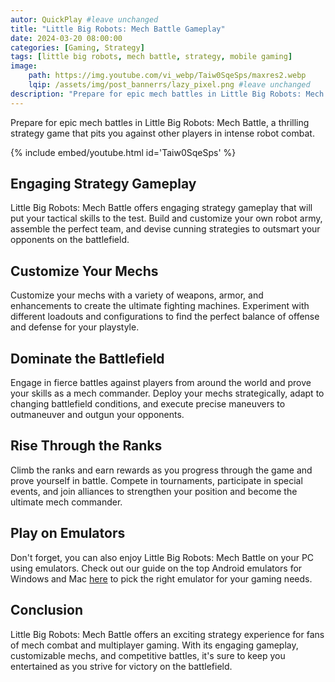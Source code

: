 ```yaml
---
autor: QuickPlay #leave unchanged
title: "Little Big Robots: Mech Battle Gameplay"
date: 2024-03-20 08:00:00
categories: [Gaming, Strategy]
tags: [little big robots, mech battle, strategy, mobile gaming]
image: 
    path: https://img.youtube.com/vi_webp/Taiw0SqeSps/maxres2.webp 
    lqip: /assets/img/post_bannerrs/lazy_pixel.png #leave unchanged
description: "Prepare for epic mech battles in Little Big Robots: Mech Battle, a thrilling strategy game that pits you against other players in intense robot combat. Build and customize your own robot army, strategize your tactics, and engage in fierce battles to dominate the battlefield. Discover its engaging gameplay, diverse mechs, and how to outmaneuver your opponents in this exciting strategy experience."
---
```


Prepare for epic mech battles in Little Big Robots: Mech Battle, a thrilling strategy game that pits you against other players in intense robot combat.

{% include embed/youtube.html id='Taiw0SqeSps' %}

## Engaging Strategy Gameplay
Little Big Robots: Mech Battle offers engaging strategy gameplay that will put your tactical skills to the test. Build and customize your own robot army, assemble the perfect team, and devise cunning strategies to outsmart your opponents on the battlefield.

## Customize Your Mechs
Customize your mechs with a variety of weapons, armor, and enhancements to create the ultimate fighting machines. Experiment with different loadouts and configurations to find the perfect balance of offense and defense for your playstyle.

## Dominate the Battlefield
Engage in fierce battles against players from around the world and prove your skills as a mech commander. Deploy your mechs strategically, adapt to changing battlefield conditions, and execute precise maneuvers to outmaneuver and outgun your opponents.

## Rise Through the Ranks
Climb the ranks and earn rewards as you progress through the game and prove yourself in battle. Compete in tournaments, participate in special events, and join alliances to strengthen your position and become the ultimate mech commander.

## Play on Emulators
Don't forget, you can also enjoy Little Big Robots: Mech Battle on your PC using emulators. Check out our guide on the top Android emulators for Windows and Mac [here](https://quickplaymobile.github.io/posts/Top-10-Best-Android-Emulators-for-Windows-and-Mac/) to pick the right emulator for your gaming needs.

## Conclusion
Little Big Robots: Mech Battle offers an exciting strategy experience for fans of mech combat and multiplayer gaming. With its engaging gameplay, customizable mechs, and competitive battles, it's sure to keep you entertained as you strive for victory on the battlefield.

